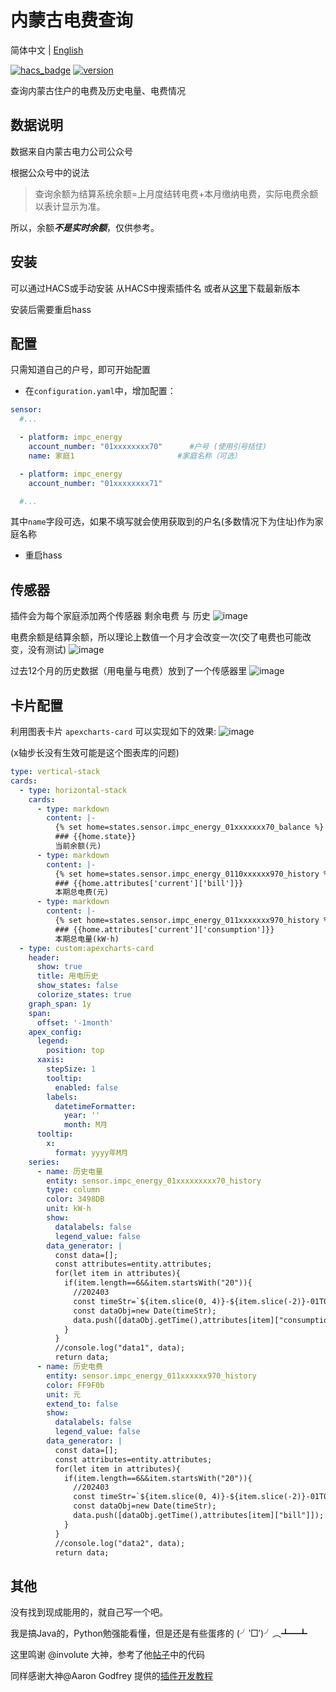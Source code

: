 
# 内蒙古电费查询

简体中文 | [English](https://github.com/NiaoBlush/impc_energy/README_en.md)

[![hacs_badge](https://img.shields.io/badge/HACS-Default-41BDF5.svg)](https://github.com/hacs/integration)
[![version](https://img.shields.io/github/manifest-json/v/NiaoBlush/impc_energy?filename=custom_components%2Fimpc_energy%2Fmanifest.json)](https://github.com/NiaoBlush/impc_energy/releases/latest)

查询内蒙古住户的电费及历史电量、电费情况


## 数据说明

数据来自内蒙古电力公司公众号

根据公众号中的说法

>查询余额为结算系统余额=上月度结转电费+本月缴纳电费，实际电费余额以表计显示为准。

所以，余额***不是实时余额***，仅供参考。

## 安装

可以通过HACS或手动安装
从HACS中搜索插件名
或者从[这里](https://github.com/NiaoBlush/impc_energy/releases/latest)下载最新版本

安装后需要重启hass


## 配置

只需知道自己的户号，即可开始配置

+ 在`configuration.yaml`中，增加配置：
```yaml
sensor:
  #...

  - platform: impc_energy
    account_number: "01xxxxxxxx70"      #户号 (使用引号括住)
    name: 家庭1                       #家庭名称（可选）

  - platform: impc_energy
    account_number: "01xxxxxxxx71"

  #...
```
其中`name`字段可选，如果不填写就会使用获取到的户名(多数情况下为住址)作为家庭名称

+ 重启hass

## 传感器

插件会为每个家庭添加两个传感器 剩余电费 与 历史
![image](https://github.com/NiaoBlush/impc_energy/blob/master/img/20230316221439.png?raw=true)

电费余额是结算余额，所以理论上数值一个月才会改变一次(交了电费也可能改变，没有测试)
![image](https://github.com/NiaoBlush/impc_energy/blob/master/img/20230316221605.png?raw=true)

过去12个月的历史数据（用电量与电费）放到了一个传感器里
![image](https://github.com/NiaoBlush/impc_energy/blob/master/img/20230316221718.png?raw=true)

## 卡片配置

利用图表卡片 `apexcharts-card`
可以实现如下的效果:
![image](https://github.com/NiaoBlush/impc_energy/blob/master/img/20240409174425.png?raw=true)

(x轴步长没有生效可能是这个图表库的问题)

```yaml
type: vertical-stack
cards:
  - type: horizontal-stack
    cards:
      - type: markdown
        content: |-
          {% set home=states.sensor.impc_energy_01xxxxxxx70_balance %}
          ### {{home.state}}
          当前余额(元)
      - type: markdown
        content: |-
          {% set home=states.sensor.impc_energy_0110xxxxxx970_history %}
          ### {{home.attributes['current']['bill']}}
          本期总电费(元)
      - type: markdown
        content: |-
          {% set home=states.sensor.impc_energy_011xxxxxxx970_history %}
          ### {{home.attributes['current']['consumption']}}
          本期总电量(kW⋅h)
  - type: custom:apexcharts-card
    header:
      show: true
      title: 用电历史
      show_states: false
      colorize_states: true
    graph_span: 1y
    span:
      offset: '-1month'
    apex_config:
      legend:
        position: top
      xaxis:
        stepSize: 1
        tooltip:
          enabled: false
        labels:
          datetimeFormatter:
            year: ''
            month: M月
      tooltip:
        x:
          format: yyyy年M月
    series:
      - name: 历史电量
        entity: sensor.impc_energy_01xxxxxxxxx70_history
        type: column
        color: 3498DB
        unit: kW⋅h
        show:
          datalabels: false
          legend_value: false
        data_generator: |
          const data=[];
          const attributes=entity.attributes;
          for(let item in attributes){
            if(item.length==6&&item.startsWith("20")){
              //202403
              const timeStr=`${item.slice(0, 4)}-${item.slice(-2)}-01T00:00:00`;
              const dataObj=new Date(timeStr);
              data.push([dataObj.getTime(),attributes[item]["consumption"]]);
            }
          }
          //console.log("data1", data);
          return data;
      - name: 历史电费
        entity: sensor.impc_energy_011xxxxxx970_history
        color: FF9F0b
        unit: 元
        extend_to: false
        show:
          datalabels: false
          legend_value: false
        data_generator: |
          const data=[];
          const attributes=entity.attributes;
          for(let item in attributes){
            if(item.length==6&&item.startsWith("20")){
              //202403
              const timeStr=`${item.slice(0, 4)}-${item.slice(-2)}-01T00:00:00`;
              const dataObj=new Date(timeStr);
              data.push([dataObj.getTime(),attributes[item]["bill"]]);
            }
          }
          //console.log("data2", data);
          return data;

```

## 其他

没有找到现成能用的，就自己写一个吧。

我是搞Java的，Python勉强能看懂，但是还是有些蛋疼的 (╯‵□′)╯︵┻━┻

这里鸣谢 @involute 大神，参考了他[帖子](https://bbs.hassbian.com/thread-13820-1-1.html)中的代码

同样感谢大神@Aaron Godfrey
提供的[插件开发教程](https://aarongodfrey.dev/home%20automation/building_a_home_assistant_custom_component_part_1/)